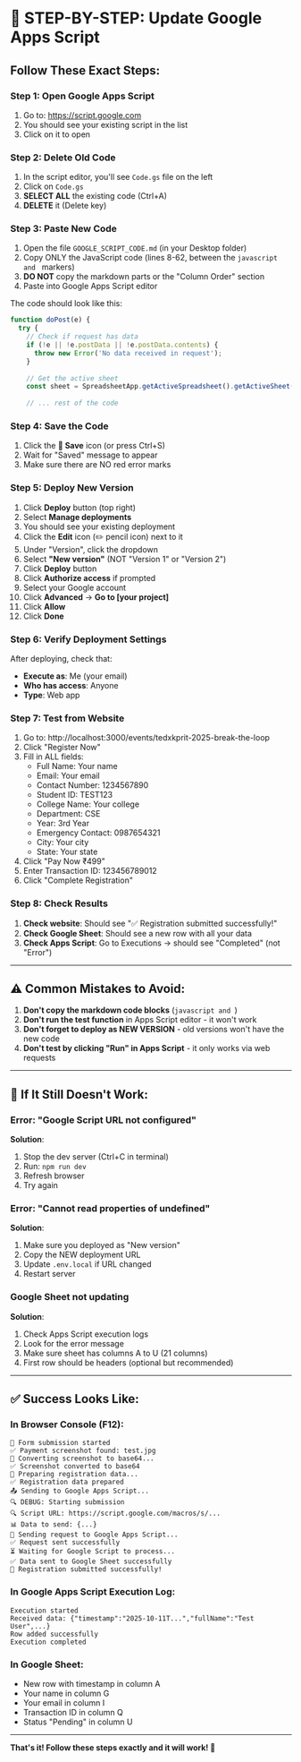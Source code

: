 # 🚨 STEP-BY-STEP: Update Google Apps Script

## Follow These Exact Steps:

### Step 1: Open Google Apps Script
1. Go to: https://script.google.com
2. You should see your existing script in the list
3. Click on it to open

### Step 2: Delete Old Code
1. In the script editor, you'll see `Code.gs` file on the left
2. Click on `Code.gs`
3. **SELECT ALL** the existing code (Ctrl+A)
4. **DELETE** it (Delete key)

### Step 3: Paste New Code
1. Open the file `GOOGLE_SCRIPT_CODE.md` (in your Desktop folder)
2. Copy ONLY the JavaScript code (lines 8-62, between the ```javascript and ``` markers)
3. **DO NOT** copy the markdown parts or the "Column Order" section
4. Paste into Google Apps Script editor

The code should look like this:
```javascript
function doPost(e) {
  try {
    // Check if request has data
    if (!e || !e.postData || !e.postData.contents) {
      throw new Error('No data received in request');
    }
    
    // Get the active sheet
    const sheet = SpreadsheetApp.getActiveSpreadsheet().getActiveSheet();
    
    // ... rest of the code
```

### Step 4: Save the Code
1. Click the **💾 Save** icon (or press Ctrl+S)
2. Wait for "Saved" message to appear
3. Make sure there are NO red error marks

### Step 5: Deploy New Version
1. Click **Deploy** button (top right)
2. Select **Manage deployments**
3. You should see your existing deployment
4. Click the **Edit** icon (✏️ pencil icon) next to it
5. Under "Version", click the dropdown
6. Select **"New version"** (NOT "Version 1" or "Version 2")
7. Click **Deploy** button
8. Click **Authorize access** if prompted
9. Select your Google account
10. Click **Advanced** → **Go to [your project]**
11. Click **Allow**
12. Click **Done**

### Step 6: Verify Deployment Settings
After deploying, check that:
- **Execute as**: Me (your email)
- **Who has access**: Anyone
- **Type**: Web app

### Step 7: Test from Website
1. Go to: http://localhost:3000/events/tedxkprit-2025-break-the-loop
2. Click "Register Now"
3. Fill in ALL fields:
   - Full Name: Your name
   - Email: Your email
   - Contact Number: 1234567890
   - Student ID: TEST123
   - College Name: Your college
   - Department: CSE
   - Year: 3rd Year
   - Emergency Contact: 0987654321
   - City: Your city
   - State: Your state
4. Click "Pay Now ₹499"
5. Enter Transaction ID: 123456789012
6. Click "Complete Registration"

### Step 8: Check Results
1. **Check website**: Should see "✅ Registration submitted successfully!"
2. **Check Google Sheet**: Should see a new row with all your data
3. **Check Apps Script**: Go to Executions → should see "Completed" (not "Error")

---

## ⚠️ Common Mistakes to Avoid:

1. **Don't copy the markdown code blocks** (```javascript and ```)
2. **Don't run the test function** in Apps Script editor - it won't work
3. **Don't forget to deploy as NEW VERSION** - old versions won't have the new code
4. **Don't test by clicking "Run" in Apps Script** - it only works via web requests

---

## 🐛 If It Still Doesn't Work:

### Error: "Google Script URL not configured"
**Solution**: 
1. Stop the dev server (Ctrl+C in terminal)
2. Run: `npm run dev`
3. Refresh browser
4. Try again

### Error: "Cannot read properties of undefined"
**Solution**: 
1. Make sure you deployed as "New version"
2. Copy the NEW deployment URL
3. Update `.env.local` if URL changed
4. Restart server

### Google Sheet not updating
**Solution**:
1. Check Apps Script execution logs
2. Look for the error message
3. Make sure sheet has columns A to U (21 columns)
4. First row should be headers (optional but recommended)

---

## ✅ Success Looks Like:

### In Browser Console (F12):
```
🚀 Form submission started
✅ Payment screenshot found: test.jpg
🔄 Converting screenshot to base64...
✅ Screenshot converted to base64
📝 Preparing registration data...
✅ Registration data prepared
📤 Sending to Google Apps Script...
🔍 DEBUG: Starting submission
🔍 Script URL: https://script.google.com/macros/s/...
📊 Data to send: {...}
🚀 Sending request to Google Apps Script...
✅ Request sent successfully
⏳ Waiting for Google Script to process...
✅ Data sent to Google Sheet successfully
🎉 Registration submitted successfully!
```

### In Google Apps Script Execution Log:
```
Execution started
Received data: {"timestamp":"2025-10-11T...","fullName":"Test User",...}
Row added successfully
Execution completed
```

### In Google Sheet:
- New row with timestamp in column A
- Your name in column G
- Your email in column I
- Transaction ID in column Q
- Status "Pending" in column U

---

**That's it! Follow these steps exactly and it will work! 🚀**
